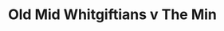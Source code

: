 ---
year: "2006"
serialNumber: "0330" 
game: "Old Mid Whitgiftians"
title: "Old Mid Whitgiftians v The Min"
gameLocation: ""
gameDate: ""
result: ""
resultType: ""
type: "game"
---